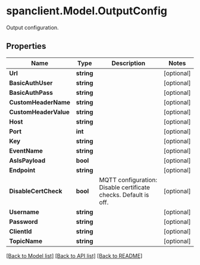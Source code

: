# spanclient.Model.OutputConfig
Output configuration.
## Properties

Name | Type | Description | Notes
------------ | ------------- | ------------- | -------------
**Url** | **string** |  | [optional] 
**BasicAuthUser** | **string** |  | [optional] 
**BasicAuthPass** | **string** |  | [optional] 
**CustomHeaderName** | **string** |  | [optional] 
**CustomHeaderValue** | **string** |  | [optional] 
**Host** | **string** |  | [optional] 
**Port** | **int** |  | [optional] 
**Key** | **string** |  | [optional] 
**EventName** | **string** |  | [optional] 
**AsIsPayload** | **bool** |  | [optional] 
**Endpoint** | **string** |  | [optional] 
**DisableCertCheck** | **bool** | MQTT configuration: Disable certificate checks. Default is off. | [optional] 
**Username** | **string** |  | [optional] 
**Password** | **string** |  | [optional] 
**ClientId** | **string** |  | [optional] 
**TopicName** | **string** |  | [optional] 

[[Back to Model list]](../README.md#documentation-for-models) [[Back to API list]](../README.md#documentation-for-api-endpoints) [[Back to README]](../README.md)

